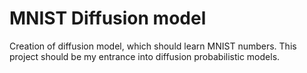 # MNIST Diffusion model

Creation of diffusion model, which should learn MNIST numbers. This project should be my entrance into diffusion probabilistic models.

